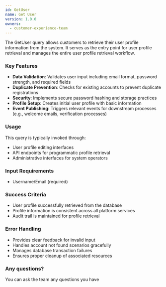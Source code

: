 ```yaml
---
id: GetUser
name: Get User
version: 1.0.0
owners:
  - customer-experience-team
---
```


The GetUser query allows customers to retrieve their user profile information from the system. It serves as the entry point for user profile retrieval and manages the entire user profile retrieval workflow.

<NodeGraph />

### Key Features
- **Data Validation**: Validates user input including email format, password strength, and required fields
- **Duplicate Prevention**: Checks for existing accounts to prevent duplicate registrations
- **Security**: Implements secure password hashing and storage practices
- **Profile Setup**: Creates initial user profile with basic information
- **Event Publishing**: Triggers relevant events for downstream processes (e.g., welcome emails, verification processes)

### Usage
This query is typically invoked through:

- User profile editing interfaces
- API endpoints for programmatic profile retrieval
- Administrative interfaces for system operators

### Input Requirements
- Username/Email (required)

### Success Criteria
- User profile successfully retrieved from the database
- Profile information is consistent across all platform services
- Audit trail is maintained for profile retrieval

### Error Handling
- Provides clear feedback for invalid input
- Handles account not found scenarios gracefully
- Manages database transaction failures
- Ensures proper cleanup of associated resources

### Any questions?
You can ask the team any questions you have